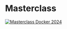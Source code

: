 # Masterclass

[![Masterclass Docker 2024](https://img.shields.io/badge/Masterclass-Docker_2024-green?logo=opensourceinitiative&logoColor=white)](http://masterclass.yafb.net/tracks/2024-docker.html)
